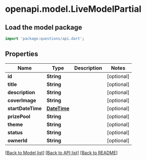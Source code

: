# openapi.model.LiveModelPartial

## Load the model package
```dart
import 'package:questions/api.dart';
```

## Properties
Name | Type | Description | Notes
------------ | ------------- | ------------- | -------------
**id** | **String** |  | [optional] 
**title** | **String** |  | [optional] 
**description** | **String** |  | [optional] 
**coverImage** | **String** |  | [optional] 
**startDateTime** | [**DateTime**](DateTime.md) |  | [optional] 
**prizePool** | **String** |  | [optional] 
**theme** | **String** |  | [optional] 
**status** | **String** |  | [optional] 
**ownerId** | **String** |  | [optional] 

[[Back to Model list]](../README.md#documentation-for-models) [[Back to API list]](../README.md#documentation-for-api-endpoints) [[Back to README]](../README.md)


